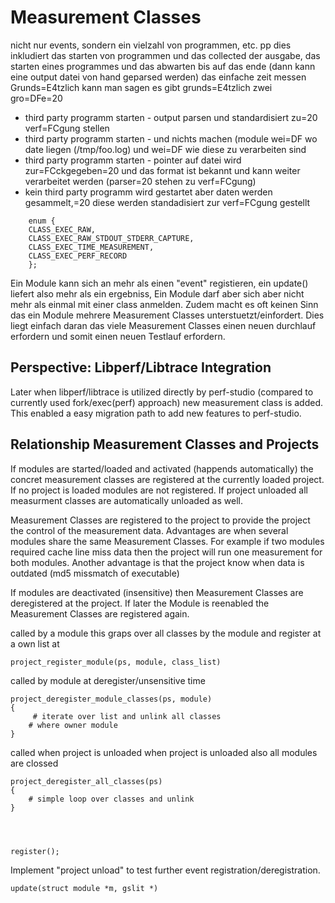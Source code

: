 # Measurement Classes

 nicht nur events, sondern ein vielzahl von programmen, etc. pp
 dies inkludiert das starten von programmen und das collected
 der ausgabe, das starten eines programmes und das abwarten
 bis auf das ende (dann kann eine output datei von hand geparsed werden)
 das einfache zeit messen
 Grunds=E4tzlich kann man sagen es gibt grunds=E4tzlich zwei gro=DFe=20

- third party programm starten - output parsen und standardisiert zu=20
  verf=FCgung stellen
- third party programm starten - und nichts machen (module wei=DF wo date
  liegen (/tmp/foo.log) und wei=DF wie diese zu verarbeiten sind
- third party programm starten - pointer auf datei wird zur=FCckgegeben=20
  und das format ist bekannt und kann weiter verarbeitet werden (parser=20
  stehen zu verf=FCgung)
- kein third party programm wird gestartet aber daten werden gesammelt,=20
  diese werden standadisiert zur verf=FCgung gestellt


```
    enum {
    CLASS_EXEC_RAW,
    CLASS_EXEC_RAW_STDOUT_STDERR_CAPTURE,
    CLASS_EXEC_TIME_MEASUREMENT,
    CLASS_EXEC_PERF_RECORD
    };
```


Ein Module kann sich an mehr als einen "event" registieren, ein update()
liefert also mehr als ein ergebniss, Ein Module darf aber sich aber nicht mehr
als einmal mit einer class anmelden. Zudem macht es oft keinen Sinn das ein
Module mehrere Measurement Classes unterstuetzt/einfordert. Dies liegt einfach
daran das viele Measurement Classes einen neuen durchlauf erfordern und somit
einen neuen Testlauf erfordern.

## Perspective: Libperf/Libtrace Integration

Later when libperf/libtrace is utilized directly by perf-studio (compared to
currently used fork/exec(perf) approach) new measurement class is added. This
enabled a easy migration path to add new features to perf-studio.



## Relationship Measurement Classes and Projects

If modules are started/loaded and activated (happends automatically) the
concret measurement classes are registered at the currently loaded project. If
no project is loaded modules are not registered.  If project unloaded all
measurment classes are automatically unloaded as well.

Measurement Classes are registered to the project to provide the project
the control of the measurement
data. Advantages are when several modules share the same Measurement
Classes. For example if
two modules required cache line miss data then the project will run one
measurement for both
modules.
Another advantage is that the project know when data is outdated (md5
missmatch of executable)

If modules are deactivated (insensitive) then Measurement Classes are
deregistered at the project. If later the Module is reenabled the Measurement
Classes are registered again.


called by a module this graps over all classes by the module and register at a
own list at

    project_register_module(ps, module, class_list)


called by module at deregister/unsensitive time

    project_deregister_module_classes(ps, module)
    {
         # iterate over list and unlink all classes
        # where owner module
    }

called when project is unloaded
when project is unloaded also all modules are clossed

    project_deregister_all_classes(ps)
    {
        # simple loop over classes and unlink
    }




    register();



Implement "project unload" to test further event
registration/deregistration.


    update(struct module *m, gslit *)

